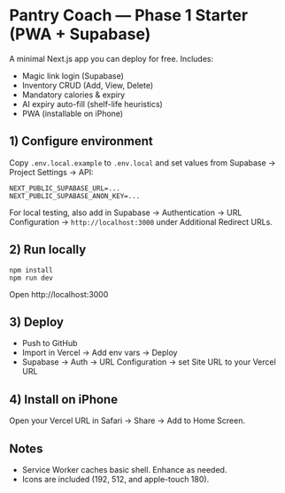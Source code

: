 
# Pantry Coach — Phase 1 Starter (PWA + Supabase)

A minimal Next.js app you can deploy for free. Includes:
- Magic link login (Supabase)
- Inventory CRUD (Add, View, Delete)
- Mandatory calories & expiry
- AI expiry auto-fill (shelf-life heuristics)
- PWA (installable on iPhone)

## 1) Configure environment
Copy `.env.local.example` to `.env.local` and set values from Supabase → Project Settings → API:
```
NEXT_PUBLIC_SUPABASE_URL=...
NEXT_PUBLIC_SUPABASE_ANON_KEY=...
```
For local testing, also add in Supabase → Authentication → URL Configuration → `http://localhost:3000` under Additional Redirect URLs.

## 2) Run locally
```
npm install
npm run dev
```
Open http://localhost:3000

## 3) Deploy
- Push to GitHub
- Import in Vercel → Add env vars → Deploy
- Supabase → Auth → URL Configuration → set Site URL to your Vercel URL

## 4) Install on iPhone
Open your Vercel URL in Safari → Share → Add to Home Screen.

## Notes
- Service Worker caches basic shell. Enhance as needed.
- Icons are included (192, 512, and apple-touch 180).
